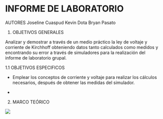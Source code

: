 # **INFORME DE LABORATORIO**

AUTORES  Joseline Cuaspud Kevin Dota  Bryan Pasato 

1. OBJETIVOS  GENERALES 

Analizar y demostrar a través de un medio práctico la ley de voltaje y corriente de Kirchhoff obteniendo datos tanto calculados como medidos y encontrando su error a través de simuladores para la realización del informe de laboratorio grupal.

1.1 OBJETIVOS ESPECIFICOS 

- Emplear los conceptos de corriente y voltaje para realizar los cálculos necesarios, después de obtener las medidas del simulador.

-

2. MARCO TEÓRICO

![](https://user-images.githubusercontent.com/84998005/120406308-26a25d00-c310-11eb-91cd-45971965e094.png)
